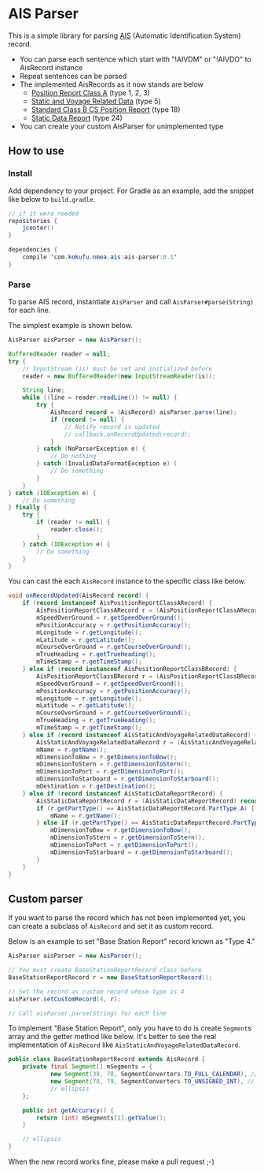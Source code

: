 # AIS Parser
This is a simple library for parsing [AIS](https://en.wikipedia.org/wiki/Automatic_identification_system) (Automatic Identification System) record.

- You can parse each sentence which start with "!AIVDM" or "!AIVDO" to AisRecord instance
- Repeat sentences can be parsed
- The implemented AisRecords as it now stands are below
  - [Position Report Class A](http://catb.org/gpsd/AIVDM.html#_types_1_2_and_3_position_report_class_a) (type 1, 2, 3)
  - [Static and Voyage Related Data](http://catb.org/gpsd/AIVDM.html#_type_5_static_and_voyage_related_data) (type 5)
  - [Standard Class B CS Position Report](http://catb.org/gpsd/AIVDM.html#_type_18_standard_class_b_cs_position_report) (type 18)
  - [Static Data Report](http://catb.org/gpsd/AIVDM.html#_type_24_static_data_report) (type 24)
- You can create your custom AisParser for unimplemented type



## How to use

### Install
Add dependency to your project.
For Gradle as an example, add the snippet like below to `build.gradle`.

```java
// if it were needed
repositories {
    jcenter()
}

dependencies {
    compile 'com.kokufu.nmea.ais:ais-parser:0.1'
}
```


### Parse
To parse AIS record, instantiate `AisParser` and call `AisParser#parse(String)` for each line.

The simplest example is shown below.

```java
AisParser aisParser = new AisParser();

BufferedReader reader = null;
try {
    // InputStream (is) must be set and initialized before
    reader = new BufferedReader(new InputStreamReader(is));

    String line;
    while ((line = reader.readLine()) != null) {
        try {
            AisRecord record = (AisRecord) aisParser.parse(line);
            if (record != null) {
                // Notify record is updated
                // callback.onRecordUpdated(record);
            }
        } catch (NoParserException e) {
            // Do nothing
        } catch (InvalidDataFormatException e) (
            // Do something
        }
    }
} catch (IOException e) {
    // Do something
} finally {
    try {
        if (reader != null) {
            reader.close();
        }
    } catch (IOException e) {
        // Do something
    }
}
```

You can cast the each `AisRecord` instance to the specific class like below.

```java
void onRecordUpdated(AisRecord record) {
    if (record instanceof AisPositionReportClassARecord) {
        AisPositionReportClassARecord r = (AisPositionReportClassARecord) record;
        mSpeedOverGround = r.getSpeedOverGround();
        mPositionAccuracy = r.getPositionAccuracy();
        mLongitude = r.getLongitude();
        mLatitude = r.getLatitude();
        mCourseOverGround = r.getCourseOverGround();
        mTrueHeading = r.getTrueHeading();
        mTimeStamp = r.getTimeStamp();
    } else if (record instanceof AisPositionReportClassBRecord) {
        AisPositionReportClassBRecord r = (AisPositionReportClassBRecord) record;
        mSpeedOverGround = r.getSpeedOverGround();
        mPositionAccuracy = r.getPositionAccuracy();
        mLongitude = r.getLongitude();
        mLatitude = r.getLatitude();
        mCourseOverGround = r.getCourseOverGround();
        mTrueHeading = r.getTrueHeading();
        mTimeStamp = r.getTimeStamp();
    } else if (record instanceof AisStaticAndVoyageRelatedDataRecord) {
        AisStaticAndVoyageRelatedDataRecord r = (AisStaticAndVoyageRelatedDataRecord) record;
        mName = r.getName();
        mDimensionToBow = r.getDimensionToBow();
        mDimensionToStern = r.getDimensionToStern();
        mDimensionToPort = r.getDimensionToPort();
        mDimensionToStarboard = r.getDimensionToStarboard();
        mDestination = r.getDestination();
    } else if (record instanceof AisStaticDataReportRecord) {
        AisStaticDataReportRecord r = (AisStaticDataReportRecord) record;
        if (r.getPartType() == AisStaticDataReportRecord.PartType.A) {
            mName = r.getName();
        } else if (r.getPartType() == AisStaticDataReportRecord.PartType.B) {
            mDimensionToBow = r.getDimensionToBow();
            mDimensionToStern = r.getDimensionToStern();
            mDimensionToPort = r.getDimensionToPort();
            mDimensionToStarboard = r.getDimensionToStarboard();
        }
    }
}
```

## Custom parser
If you want to parse the record which has not been implemented yet,
you can create a subclass of `AisRecord` and set it as custom record.

Below is an example to set "Base Station Report" record known as "Type 4."

```java
AisParser aisParser = new AisParser();

// You must create BaseStationReportRecord class before
BaseStationReportRecord r = new BaseStationReportRecord();

// Set the record as custom record whose type is 4
aisParser.setCustomRecord(4, r);

// Call aisParser.parse(String) for each line
```

To implement "Base Station Report",
only you have to do is create `Segment`s array and the getter method like below.
It's better to see the real implementation of `AisRecord` like `AisStaticAndVoyageRelatedDataRecord`.

```java
public class BaseStationReportRecord extends AisRecord {
    private final Segment[] mSegments = {
            new Segment(38, 78, SegmentConverters.TO_FULL_CALENDAR), // Time
            new Segment(78, 79, SegmentConverters.TO_UNSIGNED_INT), // Accuracy
            // ellipsis
    };

    public int getAccuracy() {
        return (int) mSegments[1].getValue();
    }

    // ellipsis
}
```

When the new record works fine, please make a pull request ;-)
